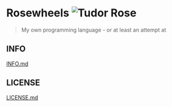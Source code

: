 # Rosewheels ![Tudor Rose](https://i.ibb.co/3hXBtqr/Tudor-Rose.png)
> My own programming language - or at least an attempt at </br>
## INFO
[INFO.md](https://github.com/EthanHoward/Rosewheels-lang/master/INFO.md)
## LICENSE
[LICENSE.md](https://github.com/EthanHoward/Rosewheels-lang/master/LICENSE.md)
 
